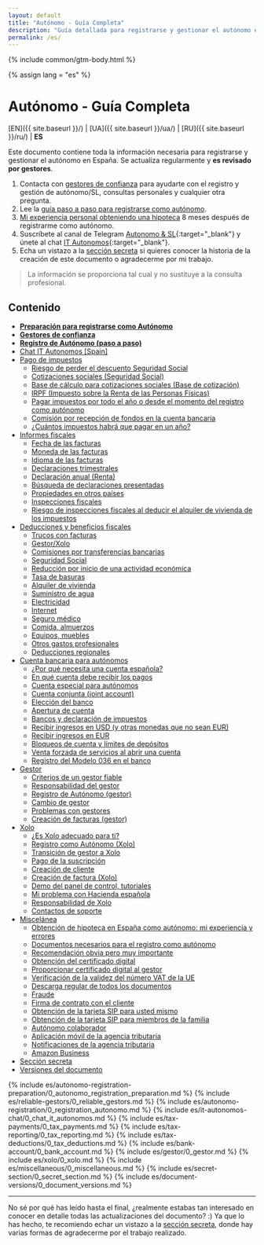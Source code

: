 ```yaml
---
layout: default
title: "Autónomo - Guía Completa"
description: "Guía detallada para registrarse y gestionar el autónomo en España"
permalink: /es/
---
```


{% include common/gtm-body.html %}

<style>
{% include common/common.css %}

.container-lg.px-3.my-5.markdown-body h1:first-of-type {
    display: none;
}
</style>

{% assign lang = "es" %}

# Autónomo - Guía Completa

[EN]({{ site.baseurl }}/) | [UA]({{ site.baseurl }}/ua/) | [RU]({{ site.baseurl }}/ru/) | **ES**

Este documento contiene toda la información necesaria para registrarse y gestionar el autónomo en España. Se actualiza regularmente y
**es revisado por gestores**.

1. Contacta con [gestores de confianza](#gestores-de-confianza) para ayudarte con el registro y gestión de autónomo/SL, consultas
   personales y cualquier otra pregunta.
2. Lee la [guía paso a paso para registrarse como autónomo](#registro-de-autónomo-paso-a-paso).
3. [Mi experiencia personal obteniendo una hipoteca](#obtención-de-hipoteca-en-españa-como-autónomo-mi-experiencia-y-errores) 8 meses
   después de registrarme como autónomo.
4. Suscríbete al canal de Telegram [Autonomo & SL](https://bit.ly/autonomo-and-sl-channel){:target="_blank"} y
   únete al chat [IT Autonomos](https://bit.ly/it-autonomos-spain-eng){:target="_blank"}.
5. Echa un vistazo a la [sección secreta](#sección-secreta) si quieres conocer la historia de la creación de este documento o
   agradecerme por mi trabajo.

> La información se proporciona tal cual y no sustituye a la consulta profesional.

## Contenido

- **[Preparación para registrarse como Autónomo](#preparación-para-registrarse-como-autónomo)**
- **[Gestores de confianza](#gestores-de-confianza)**
- **[Registro de Autónomo (paso a paso)](#registro-de-autónomo-paso-a-paso)**
- [Chat IT Autonomos [Spain]](#chat-it-autonomos-spain)
- [Pago de impuestos](#pago-de-impuestos)
    - [Riesgo de perder el descuento Seguridad Social](#riesgo-de-perder-el-descuento-seguridad-social)
    - [Cotizaciones sociales (Seguridad Social)](#cotizaciones-sociales-seguridad-social)
    - [Base de cálculo para cotizaciones sociales (Base de cotización)](#base-de-cálculo-para-cotizaciones-sociales-base-de-cotización)
    - [IRPF (Impuesto sobre la Renta de las Personas Físicas)](#irpf-impuesto-sobre-la-renta-de-las-personas-físicas)
    - [Pagar impuestos por todo el año o desde el momento del registro como autónomo](#pagar-impuestos-por-todo-el-año-o-desde-el-momento-del-registro-como-autónomo)
    - [Comisión por recepción de fondos en la cuenta bancaria](#comisión-por-recepción-de-fondos-en-la-cuenta-bancaria)
    - [¿Cuántos impuestos habrá que pagar en un año?](#cuántos-impuestos-habrá-que-pagar-en-un-año)
- [Informes fiscales](#informes-fiscales)
    - [Fecha de las facturas](#fecha-de-las-facturas)
    - [Moneda de las facturas](#moneda-de-las-facturas)
    - [Idioma de las facturas](#idioma-de-las-facturas)
    - [Declaraciones trimestrales](#declaraciones-trimestrales)
    - [Declaración anual (Renta)](#declaración-anual-renta)
    - [Búsqueda de declaraciones presentadas](#búsqueda-de-declaraciones-presentadas)
    - [Propiedades en otros países](#propiedades-en-otros-países)
    - [Inspecciones fiscales](#inspecciones-fiscales)
    - [Riesgo de inspecciones fiscales al deducir el alquiler de vivienda de los impuestos](#riesgo-de-inspecciones-fiscales-al-deducir-el-alquiler-de-vivienda-de-los-impuestos)
- [Deducciones y beneficios fiscales](#deducciones-y-beneficios-fiscales)
    - [Trucos con facturas](#trucos-con-facturas)
    - [Gestor/Xolo](#gestorxolo)
    - [Comisiones por transferencias bancarias](#comisiones-por-transferencias-bancarias)
    - [Seguridad Social](#seguridad-social)
    - [Reducción por inicio de una actividad económica](#reducción-por-inicio-de-una-actividad-económica)
    - [Tasa de basuras](#tasa-de-basuras)
    - [Alquiler de vivienda](#alquiler-de-vivienda)
    - [Suministro de agua](#suministro-de-agua)
    - [Electricidad](#electricidad)
    - [Internet](#internet)
    - [Seguro médico](#seguro-médico)
    - [Comida, almuerzos](#comida-almuerzos)
    - [Equipos, muebles](#equipos-muebles)
    - [Otros gastos profesionales](#otros-gastos-profesionales)
    - [Deducciones regionales](#deducciones-regionales)
- [Cuenta bancaria para autónomos](#cuenta-bancaria-para-autónomos)
    - [¿Por qué necesita una cuenta española?](#por-qué-necesita-una-cuenta-española)
    - [En qué cuenta debe recibir los pagos](#en-qué-cuenta-debe-recibir-los-pagos)
    - [Cuenta especial para autónomos](#cuenta-especial-para-autónomos)
    - [Cuenta conjunta (joint account)](#cuenta-conjunta-joint-account)
    - [Elección del banco](#elección-del-banco)
    - [Apertura de cuenta](#apertura-de-cuenta)
    - [Bancos y declaración de impuestos](#bancos-y-declaración-de-impuestos)
    - [Recibir ingresos en USD (y otras monedas que no sean EUR)](#recibir-ingresos-en-usd-y-otras-monedas-que-no-sean-eur)
    - [Recibir ingresos en EUR](#recibir-ingresos-en-eur)
    - [Bloqueos de cuenta y límites de depósitos](#bloqueos-de-cuenta-y-límites-de-depósitos)
    - [Venta forzada de servicios al abrir una cuenta](#venta-forzada-de-servicios-al-abrir-una-cuenta)
    - [Registro del Modelo 036 en el banco](#registro-del-modelo-036-en-el-banco)
- [Gestor](#gestor-1)
    - [Criterios de un gestor fiable](#criterios-de-un-gestor-fiable)
    - [Responsabilidad del gestor](#responsabilidad-del-gestor)
    - [Registro de Autónomo (gestor)](#registro-de-autónomo-gestor)
    - [Cambio de gestor](#cambio-de-gestor)
    - [Problemas con gestores](#problemas-con-gestores)
    - [Creación de facturas (gestor)](#creación-de-facturas-gestor)
- [Xolo](#xolo-1)
    - [¿Es Xolo adecuado para ti?](#es-xolo-adecuado-para-ti)
    - [Registro como Autónomo (Xolo)](#registro-como-autónomo-xolo)
    - [Transición de gestor a Xolo](#transición-de-gestor-a-xolo)
    - [Pago de la suscripción](#pago-de-la-suscripción)
    - [Creación de cliente](#creación-de-cliente)
    - [Creación de factura (Xolo)](#creación-de-factura-xolo)
    - [Demo del panel de control, tutoriales](#demo-del-panel-de-control-tutoriales)
    - [Mi problema con Hacienda española](#mi-problema-con-hacienda-española)
    - [Responsabilidad de Xolo](#responsabilidad-de-xolo)
    - [Contactos de soporte](#contactos-de-soporte)
- [Miscelánea](#miscelánea)
    - [Obtención de hipoteca en España como autónomo: mi experiencia y errores](#obtención-de-hipoteca-en-españa-como-autónomo-mi-experiencia-y-errores)
    - [Documentos necesarios para el registro como autónomo](#documentos-necesarios-para-el-registro-como-autónomo)
    - [Recomendación obvia pero muy importante](#recomendación-obvia-pero-muy-importante)
    - [Obtención del certificado digital](#obtención-del-certificado-digital)
    - [Proporcionar certificado digital al gestor](#proporcionar-certificado-digital-al-gestor)
    - [Verificación de la validez del número VAT de la UE](#verificación-de-la-validez-del-número-vat-de-la-ue)
    - [Descarga regular de todos los documentos](#descarga-regular-de-todos-los-documentos)
    - [Fraude](#fraude)
    - [Firma de contrato con el cliente](#firma-de-contrato-con-el-cliente)
    - [Obtención de la tarjeta SIP para usted mismo](#obtención-de-la-tarjeta-sip-para-usted-mismo)
    - [Obtención de la tarjeta SIP para miembros de la familia](#obtención-de-la-tarjeta-sip-para-miembros-de-la-familia)
    - [Autónomo colaborador](#autónomo-colaborador)
    - [Aplicación móvil de la agencia tributaria](#aplicación-móvil-de-la-agencia-tributaria)
    - [Notificaciones de la agencia tributaria](#notificaciones-de-la-agencia-tributaria)
    - [Amazon Business](#amazon-business)
- [Sección secreta](#sección-secreta)
- [Versiones del documento](#versiones-del-documento)

{% include es/autonomo-registration-preparation/0_autonomo_registration_preparation.md %}
{% include es/reliable-gestors/0_reliable_gestors.md %}
{% include es/autonomo-registration/0_registration_autonomo.md %}
{% include es/it-autonomos-chat/0_chat_it_autonomos.md %}
{% include es/tax-payments/0_tax_payments.md %}
{% include es/tax-reporting/0_tax_reporting.md %}
{% include es/tax-deductions/0_tax_deductions.md %}
{% include es/bank-account/0_bank_account.md %}
{% include es/gestor/0_gestor.md %}
{% include es/xolo/0_xolo.md %}
{% include es/miscellaneous/0_miscellaneous.md %}
{% include es/secret-section/0_secret_section.md %}
{% include es/document-versions/0_document_versions.md %}

---

No sé por qué has leído hasta el final, ¿realmente estabas tan interesado en conocer en detalle
todas las actualizaciones del documento? :)
Ya que lo has hecho, te recomiendo echar un vistazo a la [sección secreta](#sección-secreta), donde
hay varias formas de agradecerme por el trabajo realizado. 
